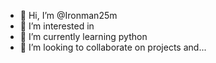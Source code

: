 - 👋 Hi, I’m @Ironman25m
- 👀 I’m interested in 
- 🌱 I’m currently learning python
- 💞️ I’m looking to collaborate on projects and...

